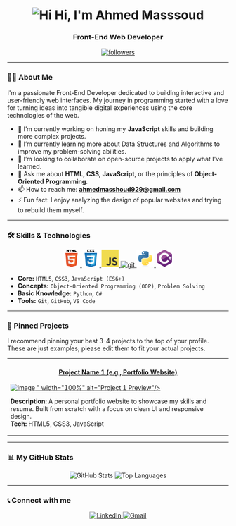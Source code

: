 <h1 align="center">
  <img src="https://media.giphy.com/media/hvRJCLFzcasrR4ia7z/giphy.gif" width="28px" alt="Hi">
  Hi, I'm Ahmed Masssoud
</h1>
<h3 align="center">
  Front-End Web Developer
</h3>
<p align="center">
  <a href="https://github.com/mas3edo?tab=followers">
    <img alt="followers" title="Follow me on Github" src="https://img.shields.io/github/followers/mas3edo?label=Follow&style=social"/>
  </a>
</p>


---

### 👨‍💻 About Me

<p>
  I'm a passionate Front-End Developer dedicated to building interactive and user-friendly web interfaces. My journey in programming started with a love for turning ideas into tangible digital experiences using the core technologies of the web.
</p>

- 🔭 I’m currently working on honing my **JavaScript** skills and building more complex projects.
- 🌱 I’m currently learning more about Data Structures and Algorithms to improve my problem-solving abilities.
- 🤔 I’m looking to collaborate on open-source projects to apply what I've learned.
- 💬 Ask me about **HTML, CSS, JavaScript**, or the principles of **Object-Oriented Programming**.
- 📫 How to reach me: **ahmedmasshoud929@gmail.com**
- ⚡ Fun fact: I enjoy analyzing the design of popular websites and trying to rebuild them myself.

---

### 🛠️ Skills & Technologies

<p align="center">
  <a href="https://developer.mozilla.org/en-US/docs/Web/HTML" target="_blank" rel="noreferrer"> 
    <img src="https://raw.githubusercontent.com/devicons/devicon/master/icons/html5/html5-original-wordmark.svg" alt="html5" width="40" height="40"/> 
  </a>
  <a href="https://developer.mozilla.org/en-US/docs/Web/CSS" target="_blank" rel="noreferrer"> 
    <img src="https://raw.githubusercontent.com/devicons/devicon/master/icons/css3/css3-original-wordmark.svg" alt="css3" width="40" height="40"/> 
  </a>
  <a href="https://developer.mozilla.org/en-US/docs/Web/JavaScript" target="_blank" rel="noreferrer"> 
    <img src="https://raw.githubusercontent.com/devicons/devicon/master/icons/javascript/javascript-original.svg" alt="javascript" width="40" height="40"/> 
  </a>
  <a href="https://git-scm.com/" target="_blank" rel="noreferrer"> 
    <img src="https://www.vectorlogo.zone/logos/git-scm/git-scm-icon.svg" alt="git" width="40" height="40"/> 
  </a>
  
  <a href="https://www.python.org" target="_blank" rel="noreferrer"> 
    <img src="https://raw.githubusercontent.com/devicons/devicon/master/icons/python/python-original.svg" alt="python" width="40" height="40"/> 
  </a>
  <a href="https://learn.microsoft.com/en-us/dotnet/csharp/" target="_blank" rel="noreferrer"> 
    <img src="https://raw.githubusercontent.com/devicons/devicon/master/icons/csharp/csharp-original.svg" alt="csharp" width="40" height="40"/> 
  </a>
</p>

- **Core:** `HTML5`, `CSS3`, `JavaScript (ES6+)`
- **Concepts:** `Object-Oriented Programming (OOP)`, `Problem Solving`
- **Basic Knowledge:** `Python`, `C#`
- **Tools:** `Git`, `GitHub`, `VS Code`

---

### 🚀 Pinned Projects

<p>
  I recommend pinning your best 3-4 projects to the top of your profile. These are just examples; please edit them to fit your actual projects.
</p>

<table width="100%">
  <tr>
    <td width="50%">
      <h4 align="center"><a href="https://mas3edo.github.io/portfolio/">Project Name 1 (e.g., Portfolio Website)</a></h4>
      <a href="https://mas3edo.github.io/portfolio/"><img src="<img width="1920" height="1080" alt="image" src="image.png" />
" width="100%" alt="Project 1 Preview"/></a>
      <p>
        <b>Description:</b> A personal portfolio website to showcase my skills and resume. Built from scratch with a focus on clean UI and responsive design.
        <br>
        <b>Tech:</b> HTML5, CSS3, JavaScript
      </p>
    </td>
    
  </tr>
</table>

---

### 📊 My GitHub Stats

<p align="center">
  <img src="https://github-readme-stats.vercel.app/api?username=mas3edo&show_icons=true&theme=dracula&locale=en" alt="GitHub Stats" />
  <img src="https://github-readme-stats.vercel.app/api/top-langs/?username=mas3edo&layout=compact&theme=dracula&locale=en" alt="Top Languages" />
</p>

---

### 📞 Connect with me

<p align="center">
  <a href="www.linkedin.com/in/
ahmed-masshoud-b495b730b
Vanity URL na" target="_blank">
    <img src="https://img.shields.io/badge/LinkedIn-0077B5?style=for-the-badge&logo=linkedin&logoColor=white" alt="LinkedIn"/>
  </a>
  <a href="mailto:ahmedmasshoud929@gmail.com" target="_blank">
    <img src="https://img.shields.io/badge/Gmail-D14836?style=for-the-badge&logo=gmail&logoColor=white" alt="Gmail"/>
  </a>
  </p>
